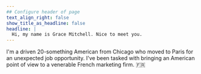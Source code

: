 ```yaml
---
## Configure header of page
text_align_right: false
show_title_as_headline: false
headline: |
  Hi, my name is Grace Mitchell. Nice to meet you.
---
```


<!-- this is a subheadline -->
I'm a driven 20-something American from Chicago who moved to Paris for an unexpected job opportunity. I've been tasked with bringing an American point of view to a venerable French marketing firm. :fr:
